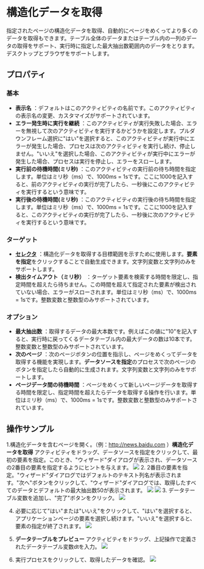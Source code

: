 # 構造化データを取得

指定されたページの構造化データを取得、自動的にページをめくってより多くのデータを取得もできます。テーブル全体のデータまたはテーブル内の一列のデータの取得をサポート、実行時に指定した最大抽出数範囲内のデータをとります。デスクトップとブラウザをサポートします。


## プロパティ
### 基本
- **表示名** ：デフォルトはこのアクティビティの名前です。このアクティビティの表示名の変更、カスタマイズがサポートされています。
- **エラー発生時に実行を継続** ：このアクティビティが実行失敗した場合、エラーを無視して次のアクティビティを実行するかどうかを設定します。プルダウンフレーム選択に"はい"を選択すると、このアクティビティが実行中にエラーが発生した場合、プロセスは次のアクティビティを実行し続け、停止しません。"いいえ"を選択した場合、このアクティビティが実行中にエラーが発生した場合、プロセスは実行を停止し、エラーをスローします。
- **実行前の待機時間(ミリ秒)** ：このアクティビティの実行前の待ち時間を指定します。単位はミリ秒（ms）で、1000ms = 1sです。ここに1000を記入すると、前のアクティビティの実行が完了したら、一秒後にこのアクティビティを実行するという意味です。
- **実行後の待機時間(ミリ秒)** ：このアクティビティの実行後の待ち時間を指定します。単位はミリ秒（ms）で、1000ms = 1sです。ここに1000を記入すると、このアクティビティの実行が完了したら、一秒後に次のアクティビティを実行するという意味です。

### ターゲット
- **[セレクタ](../Appendix/Selector.md?_v=v2020.4)** ：構造化データを取得する目標範囲を示すために使用します。**要素を指定**をクリックすることで自動生成できます。文字列変数と文字列のみをサポートします。
- **検出タイムアウト（ミリ秒）** ：ターゲット要素を検索する時間を限定し、指定時間を超えたら待ちません。この時間を超えて指定された要素が検出されていない場合、エラーがスローされます。単位はミリ秒（ms）で、1000ms = 1sです。整数変数と整数型のみサポートされています。


### オプション
- **最大抽出数** ：取得するデータの最大本数です。例えばこの値に"10"を記入すると、実行時に戻ってくるデータテーブル内の最大データの数は10本です。整数変数と整数型のみサポートされています。
- **次のページ** ：次のページボタンの位置を指示し、ページをめくってデータを取得する機能を実現します。**データソースを指定**のプロセスで次のページのボタンを指定したら自動的に生成されます。文字列変数と文字列のみをサポートします。
- **ページデータ間の待機時間** ：ページをめくって新しいページデータを取得する時間を限定し、指定時間を超えたらデータを取得する操作を行います。単位はミリ秒（ms）で、1000ms = 1sです。整数変数と整数型のみサポートされています。

## 操作サンプル
1.構造化データを含むページを開く。（例：http://news.baidu.com ）**構造化データを取得** アクティビティをドラッグ、データソースを指定をクリックして、最初の要素を指定。このとき、"ウィザード"ダイアログが表示され、データソースの2番目の要素を指定するようにヒントを与えます。
![](https://docimages.blob.core.chinacloudapi.cn/images/Activities/extractStructureData-1.png)
2. 2番目の要素を指定。"ウィザード"ダイアログではデフォルトのテキスト列名が表示されます。"次へ"ボタンをクリックして、"ウィザード"ダイアログでは、取得したすべてのデータとデフォルトの最大抽出数50が表示されます。
![](https://docimages.blob.core.chinacloudapi.cn/images/Activities/extractStructureData-2.png) 
![](https://docimages.blob.core.chinacloudapi.cn/images/Activities/extractStructureData-3.png)
3. データテーブル変数を追加し、"完了"ボタンをクリック。
![](https://docimages.blob.core.chinacloudapi.cn/images/Activities/extractStructureData-4.png)

4. 必要に応じて"はい"または"いいえ"をクリックして、"はい"を選択すると、アプリケーションページの要素を選択し続けます。"いいえ"を選択すると、要素の指定が終了されます。
![](https://docimages.blob.core.chinacloudapi.cn/images/Activities/extractStructureData-5.png)

5. **データテーブルをプレビュー** アクティビティをドラッグ、上記操作で定義されたデータテーブル変数dtを入力。
![](https://docimages.blob.core.chinacloudapi.cn/images/Activities/extractStructureData-6.png)

6. 実行プロセスをクリックして、取得したデータを確認。
![](https://docimages.blob.core.chinacloudapi.cn/images/Activities/extractStructureData-7.png)